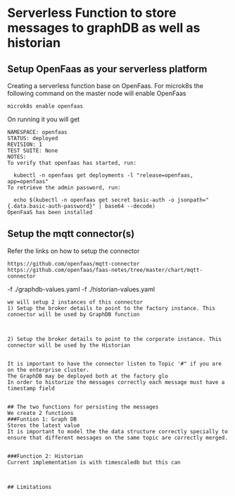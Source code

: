# Serverless Function to store messages to graphDB as well as historian


## Setup OpenFaas as your serverless platform 
Creating a serverless function base on OpenFaas.
For microk8s the following command on the master node will enable OpenFaas
```
microk8s enable openfaas
```
On running it you will get
```
NAMESPACE: openfaas
STATUS: deployed
REVISION: 1
TEST SUITE: None
NOTES:
To verify that openfaas has started, run:

  kubectl -n openfaas get deployments -l "release=openfaas, app=openfaas"
To retrieve the admin password, run:

  echo $(kubectl -n openfaas get secret basic-auth -o jsonpath="{.data.basic-auth-password}" | base64 --decode)
OpenFaaS has been installed
```

## Setup the mqtt connector(s) 

Refer the links on how to setup the connector 
```
https://github.com/openfaas/mqtt-connector
https://github.com/openfaas/faas-netes/tree/master/chart/mqtt-connector
```

-f ./graphdb-values.yaml
-f ./historian-values.yaml
```
we will setup 2 instances of this connector
1) Setup the broker details to point to the factory instance. This connector will be used by GraphDB function



2) Setup the broker details to point to the corporate instance. This connector will be used by the Historian


It is important to have the connector listen to Topic '#" if you are on the enterprise cluster. 
The GraphDB may be deployed both at the factory glo
In order to historize the messages correctly each message must have a timestamp field


## The two functions for persisting the messages
We create 2 functions
###Funtion 1: Graph DB
Stores the latest value
It is important to model the the data structure correctly specially to ensure that different messages on the same topic are correctly merged. 


###Function 2: Historian 
Current implementation is with timescaledb but this can 



## Limitations 


